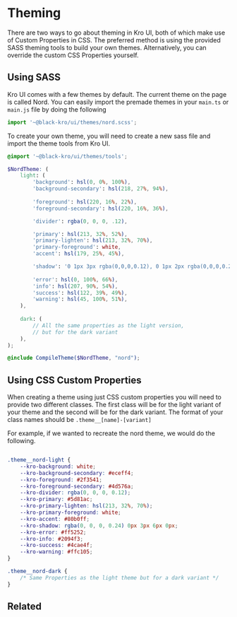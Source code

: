# Theming

There are two ways to go about theming in Kro UI, both of which make use of Custom Properties in CSS.
The preferred method is using the provided SASS theming tools to build your own themes. Alternatively, you can override the custom CSS Properties
yourself.

## Using SASS
Kro UI comes with a few themes by default. The current theme on the page is called Nord. You can easily import the premade themes in 
your `main.ts` or `main.js` file by doing the following
```ts
import '~@black-kro/ui/themes/nord.scss';
```

To create your own theme, you will need to create a new sass file and import the theme tools from Kro UI.
```scss
@import '~@black-kro/ui/themes/tools';

$NordTheme: (
    light: (
        'background': hsl(0, 0%, 100%),
        'background-secondary': hsl(218, 27%, 94%),
        
        'foreground': hsl(220, 16%, 22%),
        'foreground-secondary': hsl(220, 16%, 36%),

        'divider': rgba(0, 0, 0, .12),

        'primary': hsl(213, 32%, 52%),
        'primary-lighten': hsl(213, 32%, 70%),
        'primary-foreground': white,
        'accent': hsl(179, 25%, 45%),

        'shadow': '0 1px 3px rgba(0,0,0,0.12), 0 1px 2px rgba(0,0,0,0.24)',
        
        'error': hsl(0, 100%, 66%),
        'info': hsl(207, 90%, 54%),
        'success': hsl(122, 39%, 49%),
        'warning': hsl(45, 100%, 51%),
    ),
        
    dark: (
        // All the same properties as the light version,
        // but for the dark variant
    ),
);

@include CompileTheme($NordTheme, "nord");
```


## Using CSS Custom Properties
When creating a theme using just CSS custom properties you will need to provide two different classes. The first class will be
for the light variant of your theme and the second will be for the dark variant. The format of your class names should be `.theme__[name]-[variant]`

For example, if we wanted to recreate the nord theme, we would do the following.
```css

.theme__nord-light {
    --kro-background: white;
    --kro-background-secondary: #eceff4;
    --kro-foreground: #2f3541;
    --kro-foreground-secondary: #4d576a;
    --kro-divider: rgba(0, 0, 0, 0.12);
    --kro-primary: #5d81ac;
    --kro-primary-lighten: hsl(213, 32%, 70%);
    --kro-primary-foreground: white; 
    --kro-accent: #80b0ff;
    --kro-shadow: rgba(0, 0, 0, 0.24) 0px 3px 6px 0px;
    --kro-error: #ff5252;
    --kro-info: #2094f3;
    --kro-success: #4cae4f;
    --kro-warning: #ffc105;
}

.theme__nord-dark {
    /* Same Properties as the light theme but for a dark variant */
}

```


## Related
<press-article-link title="Composables" to="/composables" subtitle="Using Composables"></press-article-link>